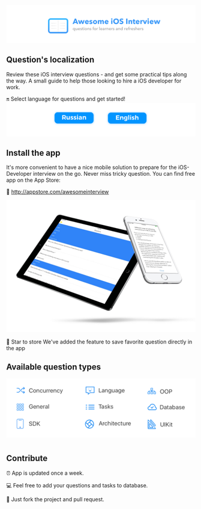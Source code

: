 
<img src="Resources/Main.png">

## Question's localization
Review these iOS interview questions - and get some practical tips along the way.
A small guide to help those looking to hire a iOS developer for work.

🔛 Select language for questions and get started!  
<a href="Resources/Russian.md"><img src="Resources/Artboard-filled-left.png" width=50%></a><a href="Resources/English.md"><img src="Resources/Artboard-filled-right.png" width=50%></a>

## Install the app  
It's more convenient to have a nice mobile solution to prepare for the iOS-Developer interview on the go. Never miss tricky question. You can find free app on the App Store: 

📲 http://appstore.com/awesomeinterview  
<p align="center"><img src="Resources/Devices.jpg"></p>

🌟 Star to store
We've added the feature to save favorite question directly in the app

## Available question types
<p align="center"><img src="Resources/Available QA types.png"></p>

#

## Contribute
⏰ App is updated once a week.

💻 Feel free to add your questions and tasks to database.

🚀 Just fork the project and pull request.
